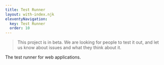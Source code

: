 ```yaml
---
title: Test Runner
layout: with-index.njk
eleventyNavigation:
  key: Test Runner
  order: 10
---
```


> This project is in beta. We are looking for people to test it out, and let us know about issues and what they think about it.

The test runner for web applications.
